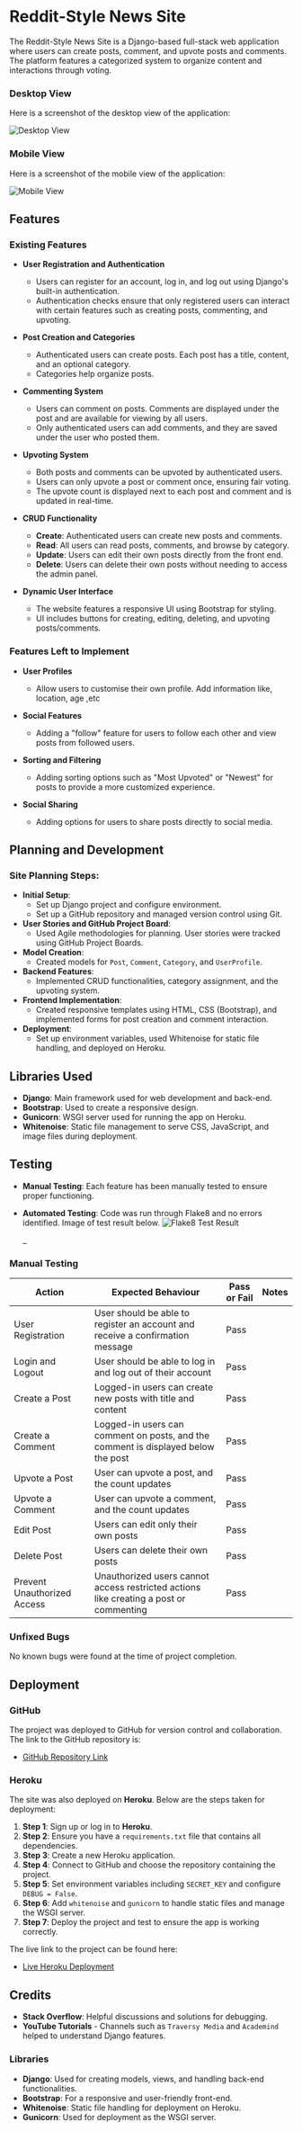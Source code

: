 # Reddit-Style News Site

The Reddit-Style News Site is a Django-based full-stack web application where users can create posts, comment, and upvote posts and comments. The platform features a categorized system to organize content and interactions through voting.

### Desktop View
Here is a screenshot of the desktop view of the application:

![Desktop View](static/Images/Desktop.png)

### Mobile View
Here is a screenshot of the mobile view of the application:

![Mobile View](static/Images/Mobile.png)

## Features

### Existing Features

- **User Registration and Authentication**
  - Users can register for an account, log in, and log out using Django's built-in authentication.
  - Authentication checks ensure that only registered users can interact with certain features such as creating posts, commenting, and upvoting.

- **Post Creation and Categories**
  - Authenticated users can create posts. Each post has a title, content, and an optional category.
  - Categories help organize posts.

- **Commenting System**
  - Users can comment on posts. Comments are displayed under the post and are available for viewing by all users.
  - Only authenticated users can add comments, and they are saved under the user who posted them.

- **Upvoting System**
  - Both posts and comments can be upvoted by authenticated users.
  - Users can only upvote a post or comment once, ensuring fair voting.
  - The upvote count is displayed next to each post and comment and is updated in real-time.

- **CRUD Functionality**
  - **Create**: Authenticated users can create new posts and comments.
  - **Read**: All users can read posts, comments, and browse by category.
  - **Update**: Users can edit their own posts directly from the front end.
  - **Delete**: Users can delete their own posts without needing to access the admin panel.

- **Dynamic User Interface**
  - The website features a responsive UI using Bootstrap for styling.
  - UI includes buttons for creating, editing, deleting, and upvoting posts/comments.

### Features Left to Implement

- **User Profiles**
  - Allow users to customise their own profile. Add information like, location, age ,etc

- **Social Features**  
  - Adding a "follow" feature for users to follow each other and view posts from followed users.

- **Sorting and Filtering**
  - Adding sorting options such as "Most Upvoted" or "Newest" for posts to provide a more customized experience.

- **Social Sharing**
  - Adding options for users to share posts directly to social media.

## Planning and Development

### Site Planning Steps:
- **Initial Setup**:
  - Set up Django project and configure environment.
  - Set up a GitHub repository and managed version control using Git.
- **User Stories and GitHub Project Board**:
  - Used Agile methodologies for planning. User stories were tracked using GitHub Project Boards.
- **Model Creation**:
  - Created models for `Post`, `Comment`, `Category`, and `UserProfile`.
- **Backend Features**:
  - Implemented CRUD functionalities, category assignment, and the upvoting system.
- **Frontend Implementation**:
  - Created responsive templates using HTML, CSS (Bootstrap), and implemented forms for post creation and comment interaction.
- **Deployment**:
  - Set up environment variables, used Whitenoise for static file handling, and deployed on Heroku.  

## Libraries Used

- **Django**: Main framework used for web development and back-end.
- **Bootstrap**: Used to create a responsive design.
- **Gunicorn**: WSGI server used for running the app on Heroku.
- **Whitenoise**: Static file management to serve CSS, JavaScript, and image files during deployment.

## Testing

- **Manual Testing**: Each feature has been manually tested to ensure proper functioning.
- **Automated Testing**: Code was run through Flake8 and no errors identified. Image of test result below.
![Flake8 Test Result](static/Images/Flake8_test_result.png)
  
  _

### Manual Testing

| Action | Expected Behaviour | Pass or Fail | Notes |
|--------|--------------------|--------------|-------|
| User Registration | User should be able to register an account and receive a confirmation message | Pass | |
| Login and Logout | User should be able to log in and log out of their account | Pass | |
| Create a Post | Logged-in users can create new posts with title and content | Pass | |
| Create a Comment | Logged-in users can comment on posts, and the comment is displayed below the post | Pass | |
| Upvote a Post | User can upvote a post, and the count updates | Pass | |
| Upvote a Comment | User can upvote a comment, and the count updates | Pass | |
| Edit Post | Users can edit only their own posts | Pass | |
| Delete Post | Users can delete their own posts | Pass | |
| Prevent Unauthorized Access | Unauthorized users cannot access restricted actions like creating a post or commenting | Pass | |

### Unfixed Bugs

No known bugs were found at the time of project completion.

## Deployment

### GitHub

The project was deployed to GitHub for version control and collaboration. The link to the GitHub repository is:

- [GitHub Repository Link](https://github.com/BrendanGCollins/Project--4--Reddit_Style_News_Site)

### Heroku

The site was also deployed on **Heroku**. Below are the steps taken for deployment:

1. **Step 1**: Sign up or log in to **Heroku**.
2. **Step 2**: Ensure you have a `requirements.txt` file that contains all dependencies.
3. **Step 3**: Create a new Heroku application.
4. **Step 4**: Connect to GitHub and choose the repository containing the project.
5. **Step 5**: Set environment variables including `SECRET_KEY` and configure `DEBUG = False`.
6. **Step 6**: Add `whitenoise` and `gunicorn` to handle static files and manage the WSGI server.
7. **Step 7**: Deploy the project and test to ensure the app is working correctly.

The live link to the project can be found here:

- [Live Heroku Deployment](https://reddit-style-news-site-44d5820c6a01.herokuapp.com/)

## Credits

- **Stack Overflow**: Helpful discussions and solutions for debugging.
- **YouTube Tutorials** - Channels such as `Traversy Media` and `Academind` helped to understand Django features.

### Libraries

- **Django**: Used for creating models, views, and handling back-end functionalities.
- **Bootstrap**: For a responsive and user-friendly front-end.
- **Whitenoise**: Static file handling for deployment on Heroku.
- **Gunicorn**: Used for deployment as the WSGI server.  